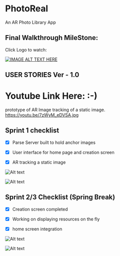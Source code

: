 # PhotoReal
An AR Photo Library App

## Final Walkthrough MileStone:

Click Logo to watch:

[![IMAGE ALT TEXT HERE](https://github.com/turboultralarge/PhotoReal/blob/master/PhotoReal%20Icon%20v3.png)](https://youtu.be/y-SPBTSgcIM)




## USER STORIES Ver - 1.0


# Youtube Link Here: :-)

prototype of AR Image tracking of a static image.
https://youtu.be/7zWyM_eDVSA.jpg



## Sprint 1 checklist 

 - [x] Parse Server built to hold anchor images

 - [x] User interface for home page and creation screen

 - [x] AR tracking a static image
 
  ![Alt text](https://github.com/turboultralarge/PhotoReal/blob/master/Screen%20Shot%202019-04-26%20at%208.23.03%20PM.png "Completed prototype screens")
  
   ![Alt text](https://github.com/turboultralarge/PhotoReal/blob/master/IMG_1755-2.jpg "Completed prototype screens")

## Sprint 2/3 Checklist (Spring Break)

 - [x] Creation screen completed
 
 - [x] Working on displaying resources on the fly
  
 - [x] home screen integration
 
 ![Alt text](https://github.com/turboultralarge/PhotoReal/blob/master/Screen%20Shot%202019-04-25%20at%204.13.57%20PM.png "TableView for Library")
 
 ![Alt text](https://github.com/turboultralarge/PhotoReal/blob/master/Screen%20Shot%202019-04-25%20at%204.13.46%20PM.png "Completed prototype screens")
